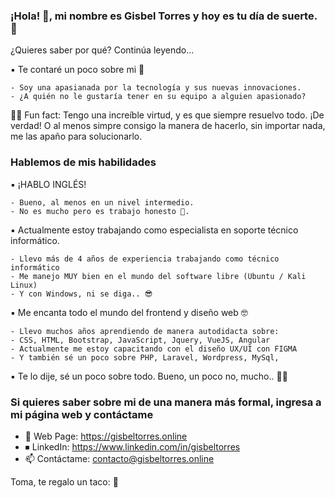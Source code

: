 ### ¡Hola! 👋, mi nombre es Gisbel Torres y hoy es tu día de suerte. 🙊
¿Quieres saber por qué? Continúa leyendo...

▪️ Te contaré un poco sobre mi 💙
```
- Soy una apasianada por la tecnología y sus nuevas innovaciones.
- ¿A quién no le gustaría tener en su equipo a alguien apasionado?
```
🤸‍♀️ Fun fact: Tengo una increíble virtud, y es que siempre resuelvo todo. ¡De verdad! 
O al menos simpre consigo la manera de hacerlo, sin importar nada, me las apaño para solucionarlo.

### Hablemos de mis habilidades
▪️ ¡HABLO INGLÉS!
```
- Bueno, al menos en un nivel intermedio.
- No es mucho pero es trabajo honesto 🤪. 
```
▪️  Actualmente estoy trabajando como especialista en soporte técnico informático.
```
- Llevo más de 4 años de experiencia trabajando como técnico informático
- Me manejo MUY bien en el mundo del software libre (Ubuntu / Kali Linux)
- Y con Windows, ni se diga.. 😎
```
▪️ Me encanta todo el mundo del frontend y diseño web 🤓
```
- Llevo muchos años aprendiendo de manera autodidacta sobre:
- CSS, HTML, Bootstrap, JavaScript, Jquery, VueJS, Angular
- Actualmente me estoy capacitando con el diseño UX/UI con FIGMA
- Y también sé un poco sobre PHP, Laravel, Wordpress, MySql, 
```
▪️ Te lo dije, sé un poco sobre todo. Bueno, un poco no, mucho.. 💁‍♀️

### Si quieres saber sobre mi de una manera más formal, ingresa a mi página web y contáctame 
- 📍  Web Page: https://gisbeltorres.online
- ⏹ LinkedIn: https://www.linkedin.com/in/gisbeltorres
- 📫 Contáctame: contacto@gisbeltorres.online

Toma, te regalo un taco: 🌮
